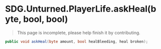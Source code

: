 # SDG.Unturned.PlayerLife.askHeal(byte, bool, bool)

> This page is incomplete, please help finish it by contributing.

```C#
public void askHeal(byte amount, bool healBleeding, heal broken);
```